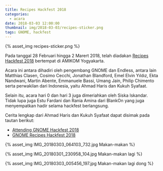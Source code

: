 ```yaml
---
title: Recipes Hackfest 2018
categories:
  - acara
date: 2018-03-03 12:00:00
thumbnail: img/2018-03-03/recipes-sticker.png
tags: GNOME, hackfest
---
```


{% asset_img recipes-sticker.png %}

Pada tanggal 28 Februari hingga 2 Marert 2018, telah diadakan [Recipes Hackfest 2018](https://wiki.gnome.org/Hackfests/Recipes2018) bertempat di AMIKOM Yogyakarta.

Acara ini antara dihadiri oleh pengembang GNOME dan Endless, antara lain Matthias Clasen, Cosimo Cecchi, Jonathan Blandford, Emel Elvin Yıldız, Ekta Nandwani, Martin Abente, Emmanuele Bassi, Umang Jain, Philip Chimento serta perwakilan dari Indonesia, yaitu Ahmad Haris dan Kukuh Syafaat.

Selain itu, acara hari 0 dan hari 3 juga dimeriahkan oleh Siska Iskandar. Tidak lupa juga Estu Fardani dan Rania Amina dari BlankOn yang juga menyempatkan hadir selama hackfest berlangsung.

Cerita lengkap dari Ahmad Haris dan Kukuh Syafaat dapat disimak pada tautan berikut:

* [Attending GNOME Hackfest 2018](https://ahmadharis.wordpress.com/2018/03/07/attending-gnome-hackfest-2018/)
* [GNOME Recipes Hackfest 2018](https://blogs.gnome.org/cho2/2018/03/09/gnome-recipes-hackfest-2018/)

{% asset_img IMG_20180303_064103_732.jpg Makan-makan %}

{% asset_img IMG_20180301_230958_104.jpg Makan-makan lagi %}

{% asset_img IMG_20180303_005456_197.jpg Makan-makan lagi dong %}
